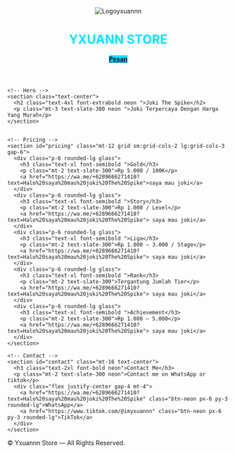<!doctype html>
<html lang="id">
<head>
  <meta charset="utf-8" />
  <meta name="viewport" content="width=device-width, initial-scale=1" />
  <title>Yxuannn Store</title>
  <meta name="description" content="Joki The Spike - Yxuannn Store." />
  <!-- Tailwind Play CDN -->
  <script src="https://cdn.tailwindcss.com"></script>
  <style>
    body { background-image: url(logoyxuannn.png); }
    .glass { background: rgba(0, 0, 30, 0.6); backdrop-filter: blur(6px); border: 1px solid #00e5ff33; }
    .neon { color: #00e5ff; text-shadow: 0 0 10px #ffffff; }
    .btn-neon { background: #00e5ff; color: #0a0030; font-weight: bold; }
    .btn-neon:hover { background: #00b8cc; }
  </style>
</head>
<body class="text-white min-h-screen font-sans">

  <!-- Header -->
  <header class="max-w-5xl mx-auto p-6 flex items-center justify-between">
    <div class="flex items-center gap-3">
      <!-- Logo -->
      <img src="tsc-removebg-preview.png" alt="Logoyxuannn" class="h-14 w-auto rounded-lg">
      <h1 class="text-2xl neon font-extrabold tracking-widest">YXUANN STORE</h1>
    </div>
    <a href="#contact" class="btn-neon px-4 py-2 rounded-lg">Pesan</a>
  </header>

  <!-- Main -->
  <main class="max-w-4xl mx-auto px-6 py-10">

    <!-- Hero -->
    <section class="text-center">
      <h2 class="text-4xl font-extrabold neon ">Joki The Spike</h2>
      <p class="mt-3 text-slate-300 neon ">Joki Terpercaya Dengan Harga Yang Murah</p>
    </section>


    <!-- Pricing -->
    <section id="pricing" class="mt-12 grid sm:grid-cols-2 lg:grid-cols-3 gap-6">
      <div class="p-6 rounded-lg glass">
        <h3 class="text-xl font-semibold ">Gold</h3>
        <p class="mt-2 text-slate-300">Rp 5.000 / 100K</p>
        <a href="https://wa.me/+6289666271410?text=Halo%20saya%20mau%20joki%20The%20Spike">saya mau joki</a>
      </div>
      <div class="p-6 rounded-lg glass">
        <h3 class="text-xl font-semibold ">Story</h3>
        <p class="mt-2 text-slate-300">Rp 1.000 / Level</p>
        <a href="https://wa.me/+6289666271410?text=Halo%20saya%20mau%20joki%20The%20Spike"> saya mau joki</a>
      </div>
      <div class="p-6 rounded-lg glass">
        <h3 class="text-xl font-semibold ">Liga</h3>
        <p class="mt-2 text-slate-300">Rp 1.000 – 3.000 / Stage</p>
        <a href="https://wa.me/+6289666271410?text=Halo%20saya%20mau%20joki%20The%20Spike"> saya mau joki</a>
      </div>
      <div class="p-6 rounded-lg glass">
        <h3 class="text-xl font-semibold ">Rank</h3>
        <p class="mt-2 text-slate-300">Tergantung Jumlah Tier</p>
        <a href="https://wa.me/+6289666271410?text=Halo%20saya%20mau%20joki%20The%20Spike"> saya mau joki</a>
      </div>
      <div class="p-6 rounded-lg glass">
        <h3 class="text-xl font-semibold ">Achievement</h3>
        <p class="mt-2 text-slate-300">Rp 1.000 – 5.000</p>
        <a href="https://wa.me/+6289666271410?text=Halo%20saya%20mau%20joki%20The%20Spike"> saya mau joki</a>
      </div>
    </section>

    <!-- Contact -->
    <section id="contact" class="mt-16 text-center">
      <h3 class="text-2xl font-bold neon">Contact Me</h3>
      <p class="mt-2 text-slate-300 neon">Contact me on WhatsApp or tiktok</p>
      <div class="flex justify-center gap-4 mt-4">
        <a href="https://wa.me/+6289666271410?text=Halo%20saya%20mau%20joki%20The%20Spike" class="btn-neon px-6 py-3 rounded-lg">WhatsApp</a>
        <a href="https://www.tiktok.com/@imyxuannn" class="btn-neon px-6 py-3 rounded-lg">TikTok</a>
      </div>
    </section>
  </main>

  <!-- Footer -->
  <footer class="py-8 text-center text-slate-500 text-sm">
    © <span id="year"></span> Yxuannn Store — All Rights Reserved.
  </footer>

  <script>
    document.getElementById('year').textContent = new Date().getFullYear();
  </script>
</body>
</html>

  </script>
</body>
</html>
